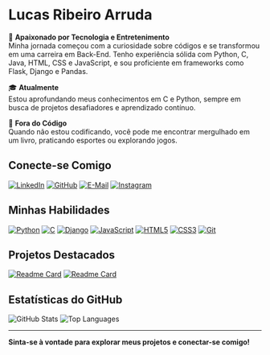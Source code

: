 # Lucas Ribeiro Arruda

🌟 **Apaixonado por Tecnologia e Entretenimento**  
Minha jornada começou com a curiosidade sobre códigos e se transformou em uma carreira em Back-End. Tenho experiência sólida com Python, C, Java, HTML, CSS e JavaScript, e sou proficiente em frameworks como Flask, Django e Pandas.

🎓 **Atualmente**  
Estou aprofundando meus conhecimentos em C e Python, sempre em busca de projetos desafiadores e aprendizado contínuo.

🚀 **Fora do Código**  
Quando não estou codificando, você pode me encontrar mergulhado em um livro, praticando esportes ou explorando jogos.

## Conecte-se Comigo

[![LinkedIn](https://img.shields.io/badge/LinkedIn-%230A66C2?style=for-the-badge&logo=linkedin&logoColor=white)](https://www.linkedin.com/in/lucasaarruda/)
[![GitHub](https://img.shields.io/badge/GitHub-%23121011?style=for-the-badge&logo=github&logoColor=white)](https://github.com/lucasaaarruda)
[![E-Mail](https://img.shields.io/badge/Email-%23D14836?style=for-the-badge&logo=gmail&logoColor=white)](mailto:lucasarruda26@hotmail.com)
[![Instagram](https://img.shields.io/badge/Instagram-%23C13584?style=for-the-badge&logo=instagram&logoColor=white)](https://www.instagram.com/lucasaaarruda/)

## Minhas Habilidades

[![Python](https://img.shields.io/badge/Python-%233758C4?style=for-the-badge&logo=python&logoColor=white)](https://github.com/lucasaaarruda/api-cliente)
[![C](https://img.shields.io/badge/C-%2300599C?style=for-the-badge&logo=C&logoColor=white)](https://github.com/lucasaaarruda/listasFaculdadeC)
[![Django](https://img.shields.io/badge/Django-%23092E20?style=for-the-badge&logo=django&logoColor=white)](https://github.com/lucasaaarruda/api-cliente)
[![JavaScript](https://img.shields.io/badge/JavaScript-%23323330?style=for-the-badge&logo=javascript&logoColor=white)](https://github.com/lucasaaarruda/jogo-do_numero_secreto)
[![HTML5](https://img.shields.io/badge/HTML5-%23E34F26?style=for-the-badge&logo=html5&logoColor=white)](https://github.com/lucasaaarruda/jogo-do_numero_secreto)
[![CSS3](https://img.shields.io/badge/CSS3-%231572B6?style=for-the-badge&logo=css3&logoColor=white)](https://github.com/lucasaaarruda/jogo-do_numero_secreto)
[![Git](https://img.shields.io/badge/Git-%F1502F?style=for-the-badge&logo=git&logoColor=white)](https://git-scm.com)

## Projetos Destacados

[![Readme Card](https://github-readme-stats.vercel.app/api/pin/?username=lucasaaarruda&repo=calculadora_django&bg_color=1E1E1E&border_color=FFFFFF&title_color=FFFFFF&text_color=FFFFFF&icon_color=FFFFFF)](https://github.com/lucasaaarruda/calculadora_django)
[![Readme Card](https://github-readme-stats.vercel.app/api/pin/?username=lucasaaarruda&repo=alura_space&bg_color=1E1E1E&border_color=FFFFFF&title_color=FFFFFF&text_color=FFFFFF&icon_color=FFFFFF)](https://github.com/lucasaaarruda/alura_space)

## Estatísticas do GitHub

![GitHub Stats](https://github-readme-stats.vercel.app/api?username=lucasaaarruda&show_icons=true&theme=radical&border_radius=10&bg_color=1E1E1E&icon_color=FFFFFF&title_color=FFFFFF&text_color=FFFFFF&hide_title=true)
![Top Languages](https://github-readme-stats.vercel.app/api/top-langs/?username=lucasaaarruda&layout=compact&theme=radical&border_radius=10&bg_color=1E1E1E&icon_color=FFFFFF&title_color=FFFFFF&text_color=FFFFFF)

---

**Sinta-se à vontade para explorar meus projetos e conectar-se comigo!**
